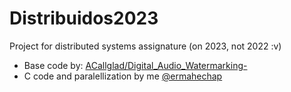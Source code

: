 # Distribuidos2023
Project for distributed systems assignature (on 2023, not 2022 :v)

* Base code by: [ACallglad/Digital_Audio_Watermarking-](https://github.com/ACallglad/Digital_Audio_Watermarking-/tree/main)
* C code and paralellization by me [@ermahechap](https://github.com/ermahechap)